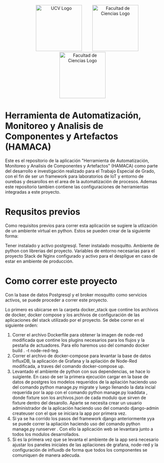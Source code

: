 

<p align="center">
    <img src="http://www.ucv.ve/typo3temp/pics/6b94159b4e.png" alt="UCV Logo" width="150px" style="margin-left: 30px;">
    <img src="http://computacion.ciens.ucv.ve/escueladecomputacion/img/layout_publico/encabezado/logo_ciencias.jpg" alt="Facultad de Ciencias Logo" width="150px" style="margin-left:30px">
    <img src="http://computacion.ciens.ucv.ve/escueladecomputacion/img/layout_publico/encabezado/logo_encabezado_nuevo.jpg" alt="Facultad de Ciencias Logo" width="150px">
</p>


# Herramienta de Automatización, Monitoreo y Analisis de Componentes y Artefactos (HAMACA)

Este es el repositorio de la aplicación "Herramienta de Automatización, Monitoreo y Analisis de Componentes y Artefactos" (HAMACA) como parte del desarrollo e investigación realizado para el Trabajo Especial de Grado, con el fin de ser un framework para laboratorios de IoT y entorno de ourebas y desarollos en el area de la automatización de procesos. Ademas este repositorio tambien contiene las configuraciones de herramientas integradas a este proyecto.

# Requsitos previos
Como requisitos previos para correr esta aplicación se sugiere la utlización de un ambiente virtual en python. Estos se pueden crear de la siguiente forma:

Tener instalado y activo postgresql.
Tener instalado mosquitto.
Ambiente de python con librerias del proyecto.
Variables de entorno necesarias para el proyecto
Stack de Nginx configurado y activo para el despligue en caso de estar en ambiente de producción.


# Como correr este proyecto

Con la base de datos Postgresql y el broker mosquitto como servicios activos, se puede proceder a correr este proyecto.

Lo primero es ubicarse en la carpeta docker_stack que contine los archivos de docker, docker compose y los archivos de configuración de las aplicaciones del stack utilizado por el proyecto. Se debe correr en el siguiente orden:

1. Correr el archivo Dockerfile para obtener la imagen de node-red modificada que contine los plugins necesarios para los flujos y la pestaña de actuadores. Para ello haremos uso del comando docker build . -t node-red-teg.
2. Correr el archivo de docker-compose para levantar la base de datos InfluxDB, la aplicación de Grafana y la apliación de Node-Red modificada, a traves del comando docker-compose up.
3. Levantado el ambiente de python con sus dependencias, se hace lo suigiente. En caso de ser la primera ejecución cargar en la base de datos de postgres los modelos requeridos de la apliación haciendo uso del comando python manage.py migrate y luego llenando la data incial requerida por la app con el comando python manage.py loaddata <fixture>, donde fixture son los archivos.json de cada modulo que sirven de fixture dentro del desarollo. Aparte se necesita crear un usuario administrador de la aplicación haciendo uso del comando django-admin createuser <nombre de usuario> con el que se iniciara la app por primera vez.
5. Si ya se ha corrido los pasos del framework django anteriormente yya se puede correr la apliación haciendo uso del comando python manage.py runserver <host>. Con ello la aplicación web se levantara junto a todos los modulos desarrollados. 
6. Si es la primera vez que se levanta el ambiente de la app será necesario ajustar los paneles iniciales de las apliaciones de grafana, node-red y la configuración de influxdb de forma que todos los componentes se comuniquen de manera adecuda. 